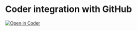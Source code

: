 # Coder integration with GitHub

[![Open in Coder](https://cdn.coder.com/embed-button.svg)](https://stable.cdr.dev/workspaces/git?org=default&image=60906e68-6ad5e6d4cc473eec3e17ac58&tag=v2&service=github&repo=git@github.com:ericpaulsen/cdr-dotnet.git)
